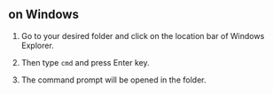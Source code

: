 ## on Windows

1) Go to your desired folder and click on the location bar of Windows Explorer.

2) Then type `cmd` and press Enter key.

3) The command prompt will be opened in the folder.